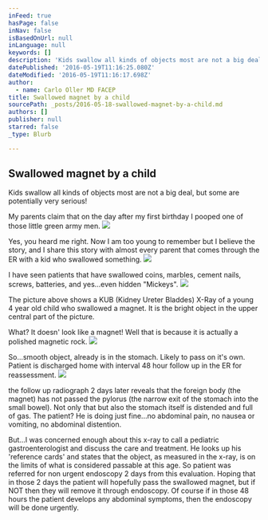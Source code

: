 ```yaml
---
inFeed: true
hasPage: false
inNav: false
isBasedOnUrl: null
inLanguage: null
keywords: []
description: 'Kids swallow all kinds of objects most are not a big deal, but some are potentially very serious!'
datePublished: '2016-05-19T11:16:25.080Z'
dateModified: '2016-05-19T11:16:17.698Z'
author:
  - name: Carlo Oller MD FACEP
title: Swallowed magnet by a child
sourcePath: _posts/2016-05-18-swallowed-magnet-by-a-child.md
authors: []
publisher: null
starred: false
_type: Blurb

---
```

<article style=""><h1>Swallowed magnet by a child</h1><p>Kids swallow all kinds of objects most are not a big deal, but some are potentially very serious!</p></article>

My parents claim that on the day after my first birthday I pooped one of those little green army men.
![](https://s3-us-west-2.amazonaws.com/the-grid-img/p/66d1cf345e346b52ce96b194ff679dd997d9111c.jpg)

Yes, you heard me right. Now I am too young to remember but I believe the story, and I share this story with almost every parent that comes through the ER with a kid who swallowed something.
![](https://the-grid-user-content.s3-us-west-2.amazonaws.com/1c25d088-9b69-4766-94a8-39755ffbd829.png)

I have seen patients that have swallowed coins, marbles, cement nails, screws, batteries, and yes...even hidden "Mickeys".
![](https://s3-us-west-2.amazonaws.com/the-grid-img/p/15a3177977827d69f5dc2ccf6e16ae411bec867c.jpg)

The picture above shows a KUB (Kidney Ureter Bladdes) X-Ray of a young 4 year old child who swallowed a magnet. It is the bright object in the upper central part of the picture.

What? It doesn' look like a magnet! Well that is because it is actually a polished magnetic rock.
![](https://the-grid-user-content.s3-us-west-2.amazonaws.com/72010d1b-926e-48f4-a423-9d3ff082a78b.jpg)

So...smooth object, already is in the stomach. Likely to pass on it's own. Patient is discharged home with interval 48 hour follow up in the ER for reassessment.
![](https://the-grid-user-content.s3-us-west-2.amazonaws.com/da0379b6-d727-47bb-b49c-1616e09de8ec.jpg)

the follow up radiograph 2 days later reveals that the foreign body (the magnet) has not passed the pylorus (the narrow exit of the stomach into the small bowel). Not only that but also the stomach itself is distended and full of gas. The patient? He is doing just fine...no abdominal pain, no nausea or vomiting, no abdominal distention. 

But...I was concerned enough about this x-ray to call a pediatric gastroenterologist and discuss the care and treatment. He looks up his 'reference cards' and states that the object, as measured in the x-ray, is on the limits of what is considered passable at this age. So patient was referred for non urgent endoscopy 2 days from this evaluation. Hoping that in those 2 days the patient will hopefully pass the swallowed magnet, but if NOT then they will remove it through endoscopy. Of course if in those 48 hours the patient develops any abdominal symptoms, then the endoscopy will be done urgently.